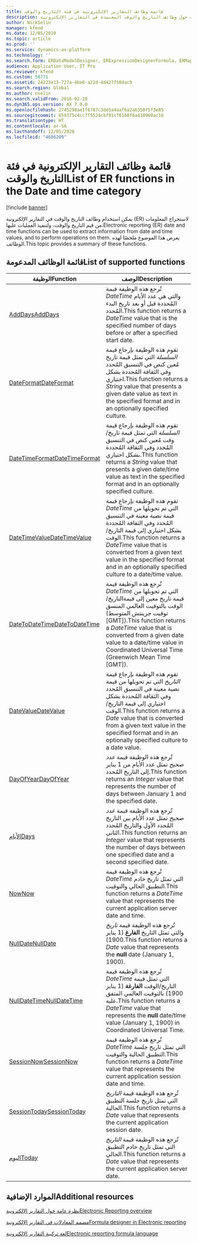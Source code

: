 ```yaml
---
title: قائمة وظائف التقارير الإلكترونية في فئة التاريخ والوقت
description: يوفر هذا الموضوع معلومات حول وظائف التاريخ والوقت المعتمدة في التقارير الإلكترونية (ER).
author: NickSelin
manager: kfend
ms.date: 12/05/2019
ms.topic: article
ms.prod: ''
ms.service: dynamics-ax-platform
ms.technology: ''
ms.search.form: ERDataModelDesigner, ERExpressionDesignerFormula, ERMappedFormatDesigner, ERModelMappingDesigner
audience: Application User, IT Pro
ms.reviewer: kfend
ms.custom: 58771
ms.assetid: 24223e13-727a-4be6-a22d-4d427f504ac9
ms.search.region: Global
ms.author: nselin
ms.search.validFrom: 2016-02-28
ms.dyn365.ops.version: AX 7.0.0
ms.openlocfilehash: 2745298ae1f6787c3de5a4aaf6a2a6350f5f3e85
ms.sourcegitcommit: 659375c4cc7f5524cbf91cf6160f6a410960ac16
ms.translationtype: HT
ms.contentlocale: ar-SA
ms.lasthandoff: 12/05/2020
ms.locfileid: "4686209"
---
```

# <a name="list-of-er-functions-in-the-date-and-time-category"></a><span data-ttu-id="01ff4-103">قائمة وظائف التقارير الإلكترونية في فئة التاريخ والوقت</span><span class="sxs-lookup"><span data-stu-id="01ff4-103">List of ER functions in the Date and time category</span></span>

[!include [banner](../includes/banner.md)]

<span data-ttu-id="01ff4-104">يمكن استخدام وظائف التاريخ والوقت في التقارير الإلكترونية (ER) لاستخراج المعلومات من قيم التاريخ والوقت، ولتنفيذ العمليات عليها.</span><span class="sxs-lookup"><span data-stu-id="01ff4-104">Electronic reporting (ER) date and time functions can be used to extract information from date and time values, and to perform operations on them.</span></span> <span data-ttu-id="01ff4-105">يعرض هذا الموضوع ملخصًا لهذه الوظائف.</span><span class="sxs-lookup"><span data-stu-id="01ff4-105">This topic provides a summary of these functions.</span></span>

## <a name="list-of-supported-functions"></a><span data-ttu-id="01ff4-106">قائمة الوظائف المدعومة</span><span class="sxs-lookup"><span data-stu-id="01ff4-106">List of supported functions</span></span>

| <span data-ttu-id="01ff4-107">الوظيفة</span><span class="sxs-lookup"><span data-stu-id="01ff4-107">Function</span></span> | <span data-ttu-id="01ff4-108">‏‏الوصف</span><span class="sxs-lookup"><span data-stu-id="01ff4-108">Description</span></span> |
|----------|-------------|
| [<span data-ttu-id="01ff4-109">AddDays</span><span class="sxs-lookup"><span data-stu-id="01ff4-109">AddDays</span></span>](er-functions-datetime-adddays.md) | <span data-ttu-id="01ff4-110">تُرجع هذه الوظيفة قيمة *DateTime* والتي هي عدد الأيام المُحددة قبل أو بعد تاريخ البدء المُحدد.</span><span class="sxs-lookup"><span data-stu-id="01ff4-110">This function returns a *DateTime* value that is the specified number of days before or after a specified start date.</span></span> |
| [<span data-ttu-id="01ff4-111">DateFormat</span><span class="sxs-lookup"><span data-stu-id="01ff4-111">DateFormat</span></span>](er-functions-datetime-dateformat.md) | <span data-ttu-id="01ff4-112">تقوم هذه الوظيفة بإرجاع قيمة *السلسلة* التي تمثل قيمة تاريخ مُعين كنص في التنسيق المُحدد وفي الثقافة المُحددة بشكل اختياري.</span><span class="sxs-lookup"><span data-stu-id="01ff4-112">This function returns a *String* value that presents a given date value as text in the specified format and in an optionally specified culture.</span></span> |
| [<span data-ttu-id="01ff4-113">DateTimeFormat</span><span class="sxs-lookup"><span data-stu-id="01ff4-113">DateTimeFormat</span></span>](er-functions-datetime-datetimeformat.md) | <span data-ttu-id="01ff4-114">تقوم هذه الوظيفة بإرجاع قيمة *السلسلة* التي تمثل قيمة تاريخ/وقت مُعين كنص في التنسيق المُحدد وفي الثقافة المُحددة بشكل اختياري.</span><span class="sxs-lookup"><span data-stu-id="01ff4-114">This function returns a *String* value that presents a given date/time value as text in the specified format and in an optionally specified culture.</span></span> |
| [<span data-ttu-id="01ff4-115">DateTimeValue</span><span class="sxs-lookup"><span data-stu-id="01ff4-115">DateTimeValue</span></span>](er-functions-datetime-datetimevalue.md) | <span data-ttu-id="01ff4-116">تقوم هذه الوظيفة بإرجاع قيمة *DateTime* التي تم تحويلها من قيمة نصية معينة في التنسيق المُحدد وفي الثقافة المُحددة بشكل اختياري إلى قيمة التاريخ/الوقت.</span><span class="sxs-lookup"><span data-stu-id="01ff4-116">This function returns a *DateTime* value that is converted from a given text value in the specified format and in an optionally specified culture to a date/time value.</span></span> |
| [<span data-ttu-id="01ff4-117">DateToDateTime</span><span class="sxs-lookup"><span data-stu-id="01ff4-117">DateToDateTime</span></span>](er-functions-datetime-datetodatetime.md) | <span data-ttu-id="01ff4-118">تُرجع هذه الوظيفة قيمة *DateTime* التي تم تحويلها من قيمة تاريخ معين إلى قيمةالتاريخ/الوقت بالتوقيت  العالمي المنسق (توقيت جرينتش المتوسط \[GMT\]).</span><span class="sxs-lookup"><span data-stu-id="01ff4-118">This function returns a *DateTime* value that is converted from a given date value to a date/time value in Coordinated Universal Time (Greenwich Mean Time \[GMT\]).</span></span> |
| [<span data-ttu-id="01ff4-119">DateValue</span><span class="sxs-lookup"><span data-stu-id="01ff4-119">DateValue</span></span>](er-functions-datetime-datevalue.md) | <span data-ttu-id="01ff4-120">تقوم هذه الوظيفة بإرجاع قيمة *التاريخ* التي تم تحويلها من قيمة نصية معينة في التنسيق المُحدد وفي الثقافة المُحددة بشكل اختياري إلى قيمة التاريخ/الوقت.</span><span class="sxs-lookup"><span data-stu-id="01ff4-120">This function returns a *Date* value that is converted from a given text value in the specified format and in an optionally specified culture to a date value.</span></span> |
| [<span data-ttu-id="01ff4-121">DayOfYear</span><span class="sxs-lookup"><span data-stu-id="01ff4-121">DayOfYear</span></span>](er-functions-datetime-dayofyear.md) | <span data-ttu-id="01ff4-122">تُرجع هذه الوظيفة قيمة *عدد صحيح* تمثل عدد الأيام من 1 يناير إلى التاريخ المُحدد.</span><span class="sxs-lookup"><span data-stu-id="01ff4-122">This function returns an *Integer* value that represents the number of days between January 1 and the specified date.</span></span> |
| [<span data-ttu-id="01ff4-123">الأيام</span><span class="sxs-lookup"><span data-stu-id="01ff4-123">Days</span></span>](er-functions-datetime-days.md) | <span data-ttu-id="01ff4-124">تُرجع هذه الوظيفة قيمة *عدد صحيح* تمثل عدد الأيام بين التاريخ المُحدد الأول والتاريخ المُحدد الثاني.</span><span class="sxs-lookup"><span data-stu-id="01ff4-124">This function returns an *Integer* value that represents the number of days between one specified date and a second specified date.</span></span> |
| [<span data-ttu-id="01ff4-125">Now</span><span class="sxs-lookup"><span data-stu-id="01ff4-125">Now</span></span>](er-functions-datetime-now.md) | <span data-ttu-id="01ff4-126">تُرجع هذه الوظيفة قيمة *DateTime* التي تمثل تاريخ خادم التطبيق الحالي والتوقيت.</span><span class="sxs-lookup"><span data-stu-id="01ff4-126">This function returns a *DateTime* value that represents the current application server date and time.</span></span> |
| [<span data-ttu-id="01ff4-127">NullDate</span><span class="sxs-lookup"><span data-stu-id="01ff4-127">NullDate</span></span>](er-functions-datetime-nulldate.md) | <span data-ttu-id="01ff4-128">تُرجع هذه الوظيفة قيمة *تاريخ* والتي تمثل التاريخ **الفارغ** (1 يناير 1900).</span><span class="sxs-lookup"><span data-stu-id="01ff4-128">This function returns a *Date* value that represents the **null** date (January 1, 1900).</span></span> |
| [<span data-ttu-id="01ff4-129">NullDateTime</span><span class="sxs-lookup"><span data-stu-id="01ff4-129">NullDateTime</span></span>](er-functions-datetime-nulldatetime.md) | <span data-ttu-id="01ff4-130">تُرجع هذه الوظيفة قيمة *DateTime* التي تمثل قيمة التاريخ/الوقت **الفارغة** (1 يناير 1900) بالتوقيت العالمي المتفق عليه.</span><span class="sxs-lookup"><span data-stu-id="01ff4-130">This function returns a *DateTime* value that represents the **null** date/time value (January 1, 1900) in Coordinated Universal Time.</span></span> |
| [<span data-ttu-id="01ff4-131">SessionNow</span><span class="sxs-lookup"><span data-stu-id="01ff4-131">SessionNow</span></span>](er-functions-datetime-sessionnow.md) | <span data-ttu-id="01ff4-132">تُرجع هذه الوظيفة قيمة *DateTime* التي تمثل تاريخ جلسة التطبيق الحالية والتوقيت.</span><span class="sxs-lookup"><span data-stu-id="01ff4-132">This function returns a *DateTime* value that represents the current application session date and time.</span></span> |
| [<span data-ttu-id="01ff4-133">SessionToday</span><span class="sxs-lookup"><span data-stu-id="01ff4-133">SessionToday</span></span>](er-functions-datetime-sessiontoday.md) | <span data-ttu-id="01ff4-134">تُرجع هذه الوظيفة قيمة *التاريخ* التي تمثل تاريخ جلسة التطبيق الحالية.</span><span class="sxs-lookup"><span data-stu-id="01ff4-134">This function returns a *Date* value that represents the current application session date.</span></span> |
| [<span data-ttu-id="01ff4-135">اليوم</span><span class="sxs-lookup"><span data-stu-id="01ff4-135">Today</span></span>](er-functions-datetime-today.md) | <span data-ttu-id="01ff4-136">تُرجع هذه الوظيفة قيمة *التاريخ* التي تمثل تاريخ خادم التطبيق الحالي.</span><span class="sxs-lookup"><span data-stu-id="01ff4-136">This function returns a *Date* value that represents the current application server date.</span></span> |

## <a name="additional-resources"></a><span data-ttu-id="01ff4-137">الموارد الإضافية</span><span class="sxs-lookup"><span data-stu-id="01ff4-137">Additional resources</span></span>

[<span data-ttu-id="01ff4-138">نظرة عامة حول التقارير الإلكترونية</span><span class="sxs-lookup"><span data-stu-id="01ff4-138">Electronic Reporting overview</span></span>](general-electronic-reporting.md)

[<span data-ttu-id="01ff4-139">مصمم المعادلات في التقارير الإلكترونية</span><span class="sxs-lookup"><span data-stu-id="01ff4-139">Formula designer in Electronic reporting</span></span>](general-electronic-reporting-formula-designer.md)

[<span data-ttu-id="01ff4-140">لغة تركيبة التقارير الإلكترونية</span><span class="sxs-lookup"><span data-stu-id="01ff4-140">Electronic reporting formula language</span></span>](er-formula-language.md)
